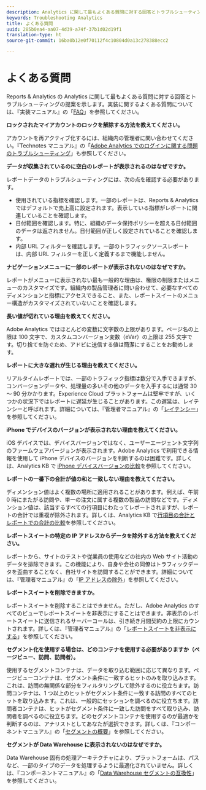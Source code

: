 ```yaml
---
description: Analytics に関して最もよくある質問に対する回答とトラブルシューティングの提案を示します。
keywords: Troubleshooting Analytics
title: よくある質問
uuid: 285b0ea4-aa07-4d39-a74f-37b1d02d19f1
translation-type: ht
source-git-commit: 16ba0b12e0f70112f4c10804d0a13c278388ecc2

---
```



# よくある質問

Reports &amp; Analytics の Analytics に関して最もよくある質問に対する回答とトラブルシューティングの提案を示します。実装に関するよくある質問については、『実装マニュアル』の「[FAQ](/help/implement/faq.md)」を参照してください。

**ロックされたマイアカウントのロックを解除する方法を教えてください。**

アカウントを再アクティブ化するには、組織内の管理者に問い合わせてください。『Technotes マニュアル』の「[Adobe Analytics でのログインに関する問題のトラブルシューティング](/help/technotes/troubleshoot-login.md)」も参照してください。

**データが収集されているのに空白のレポートが表示されるのはなぜですか。**

レポートデータのトラブルシューティングには、次の点を確認する必要があります。

* 使用されている指標を確認します。一部のレポートは、Reports &amp; Analytics ではデフォルトで売上高に設定されます。表示している指標がレポートに関連していることを確認します。
* 日付範囲を確認します。特に、組織のデータ保持ポリシーを超える日付範囲のデータは返されません。日付範囲が正しく設定されていることを確認します。
* 内部 URL フィルターを確認します。一部のトラフィックソースレポートは、内部 URL フィルターを正しく定義するまで機能しません。

**ナビゲーションメニューに一部のレポートが表示されないのはなぜですか。**

レポートがメニューに表示されない最も一般的な理由は、権限の制限またはメニューのカスタマイズです。組織内の製品管理者に問い合わせて、必要なすべてのディメンションと指標にアクセスできること、また、レポートスイートのメニュー構造がカスタマイズされていないことを確認します。

**長い値が切れている理由を教えてください。**

Adobe Analytics ではほとんどの変数に文字数の上限があります。ページ名の上限は 100 文字で、カスタムコンバージョン変数（eVar）の上限は 255 文字です。切り捨てを防ぐため、アドビに送信する値は簡潔にすることをお勧めします。

**レポートに大きな遅れが生じる理由を教えてください。**

リアルタイムレポートでは、一部のトラフィック指標は数分で入手できますが、コンバージョンデータや、処理量の多いその他のデータを入手するには通常 30 ～ 90 分かかります。Experience Cloud プラットフォームは堅牢ですが、いくつかの状況下ではレポートに遅延が生じることがあります。この遅延は、レイテンシーと呼ばれます。詳細については、『管理者マニュアル』の「[レイテンシー](/help/technotes/latency.md)」を参照してください。

**iPhone でデバイスのバージョンが表示されない理由を教えてください。**

iOS デバイスでは、デバイスバージョンではなく、ユーザーエージェント文字列のファームウェアバージョンが表示されます。Adobe Analytics で利用できる情報を使用して iPhone デバイスのバージョンを判断するのは困難です。詳しくは、Analytics KB で [iPhone デバイスバージョンの比較](https://helpx.adobe.com/jp/analytics/kb/comparing-iphone-device-versions.html)を参照してください。

**レポートの一番下の合計が値の和と一致しない理由を教えてください。**

ディメンション値はよく複数の場所に適用されることがあります。例えば、午前 0 時にまたがる訪問や、単一の注文に属する複数の製品の訪問などです。ディメンション値は、該当するすべての行項目にわたってレポートされますが、レポートの合計では重複が除外されます。詳しくは、Analytics KB で[行項目の合計とレポートでの合計の比較](https://helpx.adobe.com/jp/analytics/kb/sum-line-items-different-from-total.html)を参照してください。

**レポートスイートの特定の IP アドレスからデータを除外する方法を教えてください。**

レポートから、サイトのテストや従業員の使用などの社内の Web サイト活動のデータを排除できます。この機能により、自身や会社の同僚はトラフィックデータを歪曲することなく、自社サイトを訪問することができます。詳細については、『管理者マニュアル』の「[IP アドレスの除外](/help/admin/admin/exclude-ip.md)」を参照してください。

**レポートスイートを削除できますか。**

レポートスイートを削除することはできません。ただし、Adobe Analytics のすべてのビューでレポートスイートを非表示にすることはできます。非表示のレポートスイートに送信されるサーバーコールは、引き続き月間契約の上限にカウントされます。詳しくは、『管理者マニュアル』の「[レポートスイートを非表示にする](/help/admin/company/c-hide-report-suites.md)」を参照してください。

**セグメント化を使用する場合は、どのコンテナを使用する必要がありますか（ページビュー、訪問、訪問者）。**

使用するセグメントコンテナは、データを取り込む範囲に応じて異なります。ページビューコンテナは、セグメント条件に一致するヒットのみを取り込みます。これは、訪問の無関係な部分をフィルタリングして除外するのに役立ちます。訪問コンテナは、1 つ以上のヒットがセグメント条件に一致する訪問のすべてのヒットを取り込みます。これは、一般的にセッションを調べるのに役立ちます。訪問者コンテナは、ヒットがセグメント条件に一致した訪問をすべて取り込み、訪問者を調べるのに役立ちます。どのセグメントコンテナを使用するのが最適かを判断するのは、アナリストとしてあなたが選択できます。詳しくは、『コンポーネントマニュアル』の「[セグメントの概要](/help/components/c-segmentation/seg-overview.md)」を参照してください。

**セグメントが Data Warehouse に表示されないのはなぜですか。**

Data Warehouse 固有の処理アーキテクチャにより、プラットフォームは、パスなど、一部のタイプのデータを処理するように最適化されていません。詳しくは、『コンポーネントマニュアル』の「[Data Warehouse セグメントの互換性](/help/components/c-segmentation/seg-reference/seg-compatibility.md)」を参照してください。

